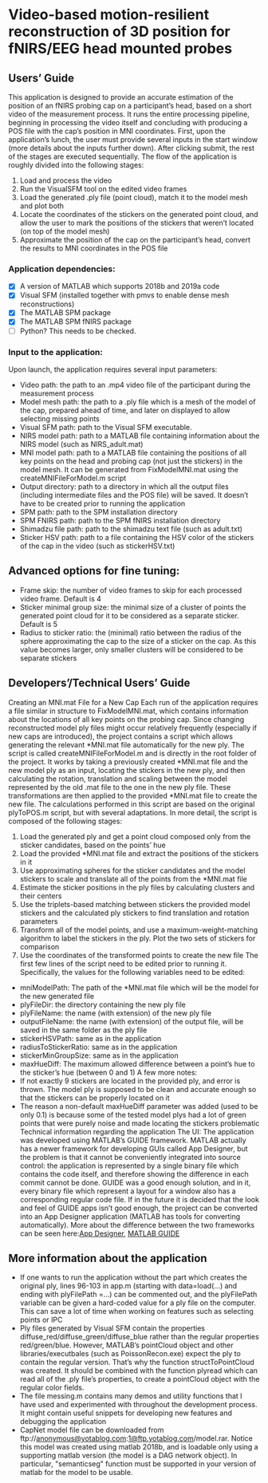 # Video-based motion-resilient reconstruction of 3D position for fNIRS/EEG head mounted probes
## Users’ Guide
This application is designed to provide an accurate estimation of the position of an fNIRS probing cap on a participant’s head, based on a short video of the measurement process. It runs the entire processing pipeline, beginning in processing the video itself and concluding with producing a POS file with the cap’s position in MNI coordinates.
First, upon the application’s lunch, the user must provide several inputs in the start window (more details about the inputs further down). After clicking submit, the rest of the stages are executed sequentially. The flow of the application is roughly divided into the following stages:
1.	Load and process the video
2.	Run the VisualSFM tool on the edited video frames
3.	Load the generated .ply file (point cloud), match it to the model mesh and plot both
4.	Locate the coordinates of the stickers on the generated point cloud, and allow the user to mark the positions of the stickers that weren’t located (on top of the model mesh)
5.	Approximate the position of the cap on the participant’s head, convert the results to MNI coordinates in the POS file
### Application dependencies:
-	[x] A version of MATLAB which supports 2018b and 2019a code
-	[x] Visual SFM (installed together with pmvs to enable dense mesh reconstructions)
-	[x] The MATLAB SPM package
-	[x] The MATLAB SPM fNIRS package
- [ ] Python? This needs to be checked.
### Input to the application:
Upon launch, the application requires several input parameters:
-	Video path: the path to an .mp4 video file of the participant during the measurement process
-	Model mesh path: the path to a .ply file which is a mesh of the model of the cap, prepared ahead of time, and later on displayed to allow selecting missing points
-	Visual SFM path: path to the Visual SFM executable.
-	NIRS model path: path to a MATLAB file containing information about the NIRS model (such as NIRS_adult.mat)
-	MNI model path: path to a MATLAB file containing the positions of all key points on the head and probing cap (not just the stickers) in the model mesh. It can be generated from FixModelMNI.mat using the createMNIFileForModel.m script
-	Output directory: path to a directory in which all the output files (including intermediate files and the POS file) will be saved. It doesn’t have to be created prior to running the application
-	SPM path: path to the SPM installation directory
-	SPM FNIRS path: path to the SPM fNIRS installation directory
-	Shimadzu file path: path to the shimadzu text file (such as adult.txt)
-	Sticker HSV path: path to a file containing the HSV color of the stickers of the cap in the video (such as stickerHSV.txt)
## Advanced options for fine tuning:
-	Frame skip: the number of video frames to skip for each processed video frame. Default is 4
-	Sticker minimal group size: the minimal size of a cluster of points the generated point cloud for it to be considered as a separate sticker. Default is 5
-	Radius to sticker ratio: the (minimal) ratio between the radius of the sphere approximating the cap to the size of a sticker on the cap. As this value becomes larger, only smaller clusters will be considered to be separate stickers
## Developers’/Technical Users’ Guide
Creating an MNI.mat File for a New Cap
Each run of the application requires a file similar in structure to FixModelMNI.mat, which contains information about the locations of all key points on the probing cap. Since changing reconstructed model ply files might occur relatively frequently (especially if new caps are introduced), the project contains a script which allows generating the relevant *MNI.mat file automatically for the new ply. 
The script is called createMNIFileForModel.m and is directly in the root folder of the project. It works by taking a previously created *MNI.mat file and the new model ply as an input, locating the stickers in the new ply, and then calculating the rotation, translation and scaling between the model represented by the old .mat file to the one in the new ply file. These transformations are then applied to the provided *MNI.mat file to create the new file. 
The calculations performed in this script are based on the original plyToPOS.m script, but with several adaptations. In more detail, the script is composed of the following stages:
1.	Load the generated ply and get a point cloud composed only from the sticker candidates, based on the points’ hue
2.	Load the provided *MNI.mat file and extract the positions of the stickers in it
3.	Use approximating spheres for the sticker candidates and the model stickers to scale and translate all of the points from the *MNI.mat file
4.	Estimate the sticker positions in the ply files by calculating clusters and their centers
5.	Use the triplets-based matching between stickers the provided model stickers and the calculated ply stickers to find translation and rotation parameters
6.	Transform all of the model points, and use a maximum-weight-matching algorithm to label the stickers in the ply. Plot the two sets of stickers for comparison
7.	Use the coordinates of the transformed points to create the new file
The first few lines of the script need to be edited prior to running it. Specifically, the values for the following variables need to be edited:
-	mniModelPath: The path of the *MNI.mat file which will be the model for the new generated file
-	plyFileDir: the directory containing the new ply file
-	plyFileName: the name (with extension) of the new ply file
-	outputFileName: the name (with extension) of the output file, will be saved in the same folder as the ply file
-	stickerHSVPath: same as in the application
-	radiusToStickerRatio: same as in the application
-	stickerMinGroupSize: same as in the application
-	maxHueDiff: The maximum allowed difference between a point’s hue to the sticker’s hue (between 0 and 1)
A few more notes:
-	If not exactly 9 stickers are located in the provided ply, and error is thrown. The model ply is supposed to be clean and accurate enough so that the stickers can be properly located on it
-	The reason a non-default maxHueDiff parameter was added (used to be only 0.1) is because some of the tested model plys had a lot of green points that were purely noise and made locating the stickers problematic
Technical information regarding the application
The UI:
The application was developed using MATLAB’s GUIDE framework. MATLAB actually has a newer framework for developing GUIs called App Designer, but the problem is that it cannot be conveniently integrated into source control: the application is represented by a single binary file which contains the code itself, and therefore showing the difference in each commit cannot be done. GUIDE was a good enough solution, and in it, every binary file which represent a layout for a window also has a corresponding regular code file. If in the future it is decided that the look and feel of GUIDE apps isn’t good enough, the project can be converted into an App Designer application (MATLAB has tools for converting automatically).
More about the difference between the two frameworks can be seen here:[App Designer](https://uk.mathworks.com/products/matlab/app-designer/comparing-guide-and-app-designer.html), [MATLAB GUIDE](https://uk.mathworks.com/help/matlab/creating_guis/about-the-simple-guide-gui-example.html)
## More information about the application
-	If one wants to run the application without the part which creates the original ply, lines 96-103 in app.m (starting with data=load(…) and ending with plyFilePath =…) can be commented out, and the plyFilePath variable can be given a hard-coded value for a ply file on the computer. This can save a lot of time when working on features such as selecting points or IPC
-	Ply files generated by Visual SFM contain the properties diffuse_red/diffuse_green/diffuse_blue rather than the regular properties red/green/blue. However, MATLAB’s pointCloud object and other libraries/executbales (such as PoissonRecon.exe) expect the ply to contain the regular version. That’s why the function structToPointCloud was created. It should be combined with the function plyread which can read all of the .ply file’s properties, to create a pointCloud object with the regular color fields.
-	The file messing.m contains many demos and utility functions that I have used and experimented with throughout the development process. It might contain useful snippets for developing new features and debugging the application
- CapNet model file can be downloaded from ftp://anonymous@yotablog.com:1@ftp.yotablog.com/model.rar.
Notice this model was created using matlab 2018b, and is loadable only using a supporting matlab version (the model is a DAG network object).
In particular, "semanticseg" function must be supported in your version of matlab for the model to be usable.
